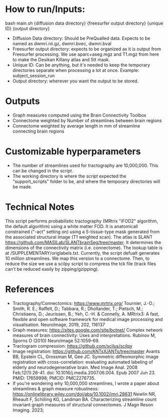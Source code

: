 # How to run/Inputs:
bash main.sh {diffusion data directory} {freesurfer output directory} {unique ID}  {output directory}
* Diffusion Data directory: Should be PreQualled data. Expects to be named as dwmri.nii.gz, dwmri.bvec, dwmri.bval
* Freesurfer output directory: expects to be organized as it is output from Freesurfer processing. We use aparc+aseg.mgz and T1.mgz from here to make the Desikan Killany atlas and 5tt mask.
* Unique ID: Can be anything, but it's needed to keep the temporary directories separate when processing a lot at once. Example: subject_session_run
* Output directory: wherever you want the output to be stored.

# Outputs
* Graph measures computed using the Brain Connectivity Toolbox
* Connectome weighted by Number of streamlines between brain regions
* Connectome weighted by average length in mm of streamline connecting brain regions

# Customizable hyperparameters
* The number of streamlines used for tractography are 10,000,000. This can be changed in the script.
* The working directory is where the script expected the "support_scripts" folder to be, and where the temporary directories will be made.

# Technical Notes
This script performs probabilistic tractography (MRtrix "iFOD2" algorithm, the default algorithm) using a white matter FOD. It is anatomicall constrained ("-act" setting on) using a 5-tissue-type mask generated from the associated structural image (T1 weighted scan). 
The atlas is SLANT https://github.com/MASILab/SLANTbrainSeg/tree/master. It determines the dimensions of the connectivity matrix (i.e. connectome). 
The lookup table is at /SUPPLEMENTARY/origlabels.txt. 
Currently, the script defualt generates 10 million streamlines. We map this version to a connectome.
Then, to reduce the size we use a scilpy script to compress the tck file (track files can't be reduced easily by zipping/gzipping). 

# References
* Tractography/Connectomics: https://www.mrtrix.org/
Tournier, J.-D.; Smith, R. E.; Raffelt, D.; Tabbara, R.; Dhollander, T.; Pietsch, M.; Christiaens, D.; Jeurissen, B.; Yeh, C.-H. & Connelly, A. MRtrix3: A fast, flexible and open software framework for medical image processing and visualisation. NeuroImage, 2019, 202, 116137
* Graph measures: https://sites.google.com/site/bctnet/
Complex network measures of brain connectivity: Uses and interpretations.
Rubinov M, Sporns O (2010) NeuroImage 52:1059-69.
* Tractogram compression: https://github.com/scilus/scilpy
* Image registration: https://github.com/ANTsX/ANTs/tree/master
Avants BB, Epstein CL, Grossman M, Gee JC. Symmetric diffeomorphic image registration with cross-correlation: evaluating automated labeling of elderly and neurodegenerative brain. Med Image Anal. 2008 Feb;12(1):26-41. doi: 10.1016/j.media.2007.06.004. Epub 2007 Jun 23. PMID: 17659998; PMCID: PMC2276735.
* If you're wondering why 10,000,000 streamlines, I wrote a paper about streamlines & graph measure robustness: https://onlinelibrary.wiley.com/doi/abs/10.1002/jmri.28631 Newlin NR, Rheault F, Schilling KG, Landman BA. Characterizing streamline count invariant graph measures of structural connectomes. J Magn Reson Imaging. 2023;

